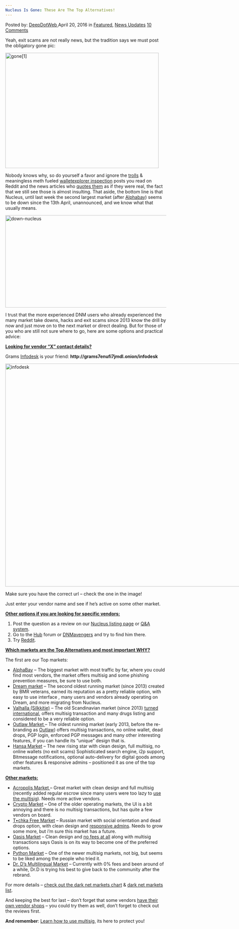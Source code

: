 ```yaml
---
Nucleus Is Gone: These Are The Top Alternatives!
---
```

<article class="post-listing post-13795 post type-post status-publish format-standard has-post-thumbnail hentry  tag-alternatives tag-nucleus tag-top">
    <div class="post-inner">
        <span>Posted by: <a href="https://www.deepdotweb.com/author/admin/" title="">DeepDotWeb </a></span>
    <span>April 20, 2016</span>
    <span>in <a href="https://www.deepdotweb.com/category/deepdot-news/" rel="category tag">Featured</a>, <a href="https://www.deepdotweb.com/category/news-updates/" rel="category tag">News Updates</a></span>
    <span><a href="https://www.deepdotweb.com/2016/04/20/nucleus-top-10-alternatives/#comments">10 Comments</a></span>
    </p>
    <div class="clear"></div>
    <div class="entry">
    <p>Yeah, exit scams are not really news, but the tradition says we must post the obligatory gone pic:</p>
    <p><img class="aligncenter size-full wp-image-6494" src="https://www.deepdotweb.com/wp-content/uploads/2014/07/gone1.jpg" alt="gone[1]" width="480" height="360" srcset="https://www.deepdotweb.com/wp-content/uploads/2014/07/gone1.jpg 480w, https://www.deepdotweb.com/wp-content/uploads/2014/07/gone1-300x225.jpg 300w" sizes="(max-width: 480px) 100vw, 480px"/></p>
    <p>Nobody knows why, so do yourself a favor and ignore the <a href="https://www.reddit.com/r/NucleusMarket/comments/4ffr6f/nucleus_was_hacked/" target="_blank">trolls</a> &amp; meaningless meth fueled <a href="https://www.reddit.com/r/DarkNetMarkets/comments/4fiy1g/this_is_why_ive_been_saying_that_nucleus_owner/" target="_blank">walletexplorer inspection</a> posts you read on Reddit and the news articles who <a href="https://www.reddit.com/r/NucleusMarket/comments/4ffr6f/nucleus_was_hacked/" target="_blank">quotes them</a> as if they were real, the fact that we still see those is almost insulting. That aside, the bottom line is that Nucleus, until last week the second largest market (after <a href="https://www.deepdotweb.com/2015/11/16/solved-these-are-the-most-popular-dark-net-markets/" target="_blank">Alphabay</a>) seems to be down since the 13th April, unannounced, and we know what that usually means.</p>
    <p><img class="aligncenter wp-image-13797" src="https://www.deepdotweb.com/wp-content/uploads/2016/04/down-nucleus.png" alt="down-nucleus" width="985" height="288" srcset="https://www.deepdotweb.com/wp-content/uploads/2016/04/down-nucleus.png 1610w, https://www.deepdotweb.com/wp-content/uploads/2016/04/down-nucleus-300x88.png 300w, https://www.deepdotweb.com/wp-content/uploads/2016/04/down-nucleus-1024x299.png 1024w" sizes="(max-width: 985px) 100vw, 985px"/></p>
    <p>I trust that the more experienced DNM users who already experienced the many market take downs, hacks and exit scams since 2013 know the drill by now and just move on to the next market or direct dealing. But for those of you who are still not sure where to go, here are some options and practical advice:</p>
    <p><span style="text-decoration: underline;"><strong>Looking for vendor &#8220;X&#8221; contact details?</strong></span></p>
    <p>Grams <a href="http://www.deepdotweb.com/2014/05/31/introducing-grams-infodesk-features-part-1/" target="_blank">Infodesk</a> is your friend: <strong>http://grams7enufi7jmdl.onion/infodesk</strong></p>
    <div id="attachment_13796" style="width: 743px" class="wp-caption aligncenter"><img class="wp-image-13796 " src="https://www.deepdotweb.com/wp-content/uploads/2016/04/infodesk.png" alt="infodesk" width="733" height="696" srcset="https://www.deepdotweb.com/wp-content/uploads/2016/04/infodesk.png 929w, https://www.deepdotweb.com/wp-content/uploads/2016/04/infodesk-300x285.png 300w" sizes="(max-width: 733px) 100vw, 733px"/><p class="wp-caption-text">Make sure you have the correct url &#8211; check the one in the image!</p></div>
    <p>Just enter your vendor name and see if he&#8217;s active on some other market.</p>
    <p><span style="text-decoration: underline;"><strong>Other options if you are looking for specific vendors:</strong></span></p>
    <ol>
    <li>Post the question as a review on our <a href="http://www.deepdotweb.com/marketplace-directory/listing/nucleus-market/" target="_blank">Nucleus listing page</a> or <a href="http://www.deepdotweb.com/questions-answers-beta/" target="_blank">Q&amp;A system</a>.</li>
    <li>Go to the <a href="https://www.deepdotweb.com/marketplace-directory/listing/the-hub/" target="_blank">Hub</a> forum or <a href="https://www.deepdotweb.com/marketplace-directory/listing/darknet-avengers-dnmavengers/" target="_blank">DNMavengers</a> and try to find him there.</li>
    <li>Try <a href="https://www.reddit.com/r/darknetmarkets" target="_blank">Reddit</a>.</li>
    </ol>
    <p><span style="text-decoration: underline;"><strong>Which markets are the Top Alternatives and most important WHY?</strong></span></p>
    <p>The first are our Top markets:</p>
    <ul>
    <li class="ok"><a href="http://www.deepdotweb.com/marketplace-directory/listing/alphabay/">AlphaBay</a> &#8211; The biggest market with most traffic by far, where you could find most vendors, the market offers multisig and some phishing prevention measures, be sure to use both.</li>
    <li class="ok"><a href="http://www.deepdotweb.com/marketplace-directory/listing/dream-market/">Dream market</a> &#8211; The second oldest running market (since 2013) created by BMR veterans, earned its reputation as a pretty reliable option, with easy to use interface , many users and vendors already operating on Dream, and more migrating from Nucleus.</li>
    <li class="ok"><a href="http://www.deepdotweb.com/marketplace-directory/listing/silkkitie/">Valhalla (Silkkitie)</a> &#8211; The old Scandinavian market (since 2013) <a href="https://www.deepdotweb.com/2015/10/16/interview-with-valhalla-silkkitie-admin/" target="_blank">turned international</a>, offers multisig transaction and many drugs listing and considered to be a very reliable option.</li>
    <li class="ok"><a href="http://www.deepdotweb.com/marketplace-directory/listing/outlaw-market/"> Outlaw Market </a>&#8211; The oldest running market (early 2013, before the re-branding as <a href="https://www.deepdotweb.com/?s=outlaw" target="_blank">Outlaw</a>) offers multisig transactions, no online wallet, dead drops, PGP login, enforced PGP messages and many other interesting features, if you can handle its &#8220;unique&#8221; design that is.</li>
    <li class="ok"><a href="https://www.deepdotweb.com/marketplace-directory/listing/hansa-market/">Hansa Market</a> &#8211; The new rising star with clean design, full multisig, no online wallets (no exit scams) Sophisticated search engine, i2p support, Bitmessage notifications, optional auto-delivery for digital goods among other features &amp; responsive admins &#8211; positioned it as one of the top markets.</li>
    </ul>
    <p><span style="text-decoration: underline;"><strong>Other markets:</strong> </span></p>
    <ul>
    <li class="ok"><a href="https://www.deepdotweb.com/marketplace-directory/listing/acropolis-market/">Acropolis Market </a>&#8211; Great market with clean design and full multisig (recently added regular escrow since many users were too lazy to <a href="https://www.deepdotweb.com/2015/12/17/how-to-buy-from-acropolis-market/" target="_blank">use the multisig</a>). Needs more active vendors.</li>
    <li class="ok"><a href="http://www.deepdotweb.com/marketplace-directory/listing/crypto-market/">Crypto Market</a> &#8211; One of the older operating markets, the UI is a bit annoying and there is no multisig transactions, but has quite a few vendors on board.</li>
    <li class="ok"><a href="http://www.deepdotweb.com/marketplace-directory/listing/t%E2%80%A2chka-free-market/">T•chka Free Market</a> &#8211; Russian market with social orientation and dead drops option, with clean design and <a href="https://www.deepdotweb.com/2016/03/17/interview-tochka-market-admin/" target="_blank">responsive admins</a>. Needs to grow some more, but i&#8217;m sure this market has a future.</li>
    <li class="ok"><a href="https://www.deepdotweb.com/marketplace-directory/listing/oasis-market/">Oasis Market</a> &#8211; Clean design and <a href="https://www.deepdotweb.com/2016/02/12/interview-with-oasis-market-admin/" target="_blank">no fees at all</a> along with multisig transactions says Oasis is on its way to become one of the preferred options.</li>
    <li class="ok"><a href="https://www.deepdotweb.com/marketplace-directory/listing/python-market/">Python Market</a> &#8211; One of the newer multisig markets, not big, but seems to be liked among the people who tried it.</li>
    <li class="ok"><a href="http://www.deepdotweb.com/marketplace-directory/listing/mr-nice-guy/">Dr. D&#8217;s Multilingual Market</a> &#8211; Currently with 0% fees and been around of a while, Dr.D is trying his best to give back to the community after the rebrand.</li>
    </ul>
    <p>For more details &#8211; <a href="http://www.deepdotweb.com/dark-net-market-comparison-chart/" target="_blank">check out the dark net markets chart</a> &amp; <a href="https://www.deepdotweb.com/2013/10/28/updated-llist-of-hidden-marketplaces-tor-i2p/">dark net markets list</a>.</p>
    <p>And keeping the best for last &#8211; don&#8217;t forget that some vendors <a href="https://www.deepdotweb.com/marketplace-directory/categories/vendor-shops/" target="_blank">have their own vendor shops</a> &#8211; you could try them as well, don&#8217;t forget to check out the reviews first.</p>
    <p><strong>And remember</strong>: <a href="https://www.deepdotweb.com/multisig-guides/" target="_blank">Learn how to use multisig</a>, its here to protect you!</p>
    </div>
    <span style="display:none"><a href="https://www.deepdotweb.com/tag/alternatives/" rel="tag">alternatives</a> <a href="https://www.deepdotweb.com/tag/nucleus/" rel="tag">nucleus</a> <a href="https://www.deepdotweb.com/tag/top/" rel="tag">top</a></span> <span style="display:none" class="updated">2016-04-20</span>
    <div style="display:none" class="vcard author" itemprop="author" itemscope itemtype="http://schema.org/Person"><strong class="fn" itemprop="name"><a href="https://www.deepdotweb.com/author/admin/" title="Posts by DeepDotWeb" rel="author">DeepDotWeb</a></strong></div>
    </div>
</article>

